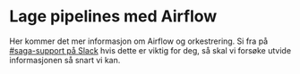 # Lage pipelines med Airflow

Her kommer det mer informasjon om Airflow og orkestrering. Si fra på [#saga-support på Slack](https://vegvesen.slack.com/archives/C03LGD7TM5Z) hvis dette er viktig for deg, så skal vi forsøke utvide informasjonen så snart vi kan.
